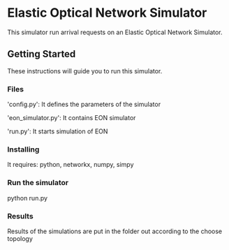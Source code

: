 # Elastic Optical Network Simulator

This simulator run arrival requests on an Elastic Optical Network Simulator.

## Getting Started

These instructions will guide you to run this simulator.

### Files

'config.py': It defines the parameters of the simulator

'eon_simulator.py': It contains EON simulator

'run.py': It starts simulation of EON

### Installing

It requires: python, networkx, numpy, simpy 

### Run the simulator

python run.py

### Results

Results of the simulations are put in the folder out according to the choose topology
